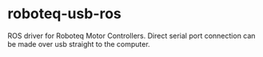 # roboteq-usb-ros
ROS driver for Roboteq Motor Controllers. Direct serial port connection can be made over usb straight to the computer.